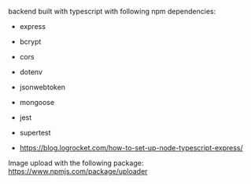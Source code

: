 backend built with typescript with following npm dependencies:

- express
- bcrypt
- cors
- dotenv
- jsonwebtoken
- mongoose
- jest
- supertest

- https://blog.logrocket.com/how-to-set-up-node-typescript-express/


Image upload with the following package:
https://www.npmjs.com/package/uploader
